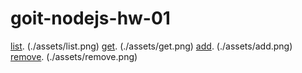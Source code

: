 # goit-nodejs-hw-01

[list](https://monosnap.com/file/VNX01LZ6Fm3SA5TvpZVVWPendCHJKi).
(./assets/list.png)
[get](https://monosnap.com/file/p4QmX5JV8nh9GkRSpB1fuGguzPtt2Y).
(./assets/get.png)
[add](https://monosnap.com/file/rkEA5WxAj1Ih2oAB2pJhGrlhFvqj8A).
(./assets/add.png)
[remove](https://monosnap.com/file/YK1urCcja9HYkjSLoDkVXSCWCzXuUO).
(./assets/remove.png)
